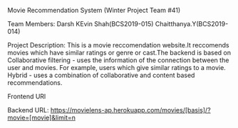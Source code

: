 Movie Recommendation System
(Winter Project Team #41)

Team Members:
 Darsh KEvin Shah(BCS2019-015)
 Chaitthanya.Y(BCS2019-014)
  
  Project Description:
  This is a movie reccomendation website.It reccomends movies which have similar ratings or genre or cast.The backend is based on
  Collaborative filtering - uses the information of the connection between the user and movies.
  For example, users which give similar ratings to a movie. Hybrid - uses a combination of collaborative and content based recommendations.
  
  Frontend URl
  
  Backend URL:
   https://movielens-ap.herokuapp.com/movies/[basis]/?movie=[movie]&limit=n
